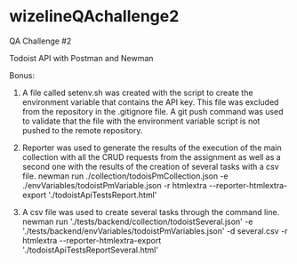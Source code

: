 # wizelineQAchallenge2
QA Challenge #2

Todoist API with Postman and Newman


Bonus:

1. A file called setenv.sh was created with the script to create the environment variable that contains the API key. This file was excluded from the repository in the .gitignore file. A git push command was used to validate that the file with the environment variable script is not pushed to the remote repository.


2. Reporter was used to generate the results of the execution of the main collection with all the CRUD requests from the assignment as well as a second one with the results of the creation of several tasks with a csv file.
newman run ./collection/todoisPmCollection.json -e ./envVariables/todoistPmVariable.json -r htmlextra 
--reporter-htmlextra-export './todoistApiTestsReport.html'

3. A csv file was used to create several tasks through the command line.
newman run './tests/backend/collection/todoistSeveral.json' -e './tests/backend/envVariables/todoistPmVariables.json' -d several.csv -r htmlextra --reporter-htmlextra-export './todoistApiTestsReportSeveral.html'
